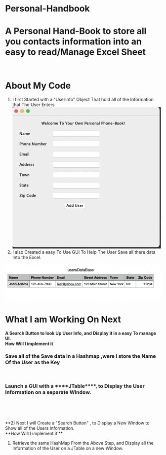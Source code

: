 # Personal-Handbook
<h1> A Personal Hand-Book to store all you contacts information into an easy to read/Manage Excel Sheet</h1><br />

# About My Code<br />
1) I first Started with a "UserInfo" Object That hold all of the Information that The User Enters<br />
 <img src="Screen-Shots/Screen Shot 2021-10-05 at 9.10.25 PM.png" /><br />
2) I also Created a easy To Use GUI To Help The User Save all there data Into the Excel.<br />

<img src="Screen-Shots/Screen Shot 2021-10-05 at 9.11.42 PM.png" /><br />

# What I am Working On Next
**A Search Button to look Up User Info, and Display it in a easy To manage UI.**<br />
**How Will I implement it**<br />
<h3> Save all of the Save data in a Hashmap ,were I store the Name Of the User as the Key</h3><br />
<h3>Launch a GUI with a ****JTable****, to Display the User Information on a separate Window.</h3><br />

<br />
<br />

**2) Next I will Create a "Search Button" , to Display a New Window to Show all of the Users Information.<br />
**How Will I implement it **<br />
1) Retrieve the same HashMap From the Above Step, and Display all the Information of the User on a JTable on a new Window. <br />
